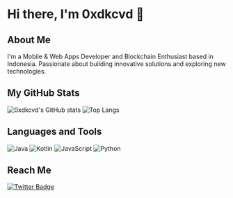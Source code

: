 # Hi there, I'm 0xdkcvd 👋

## About Me
I'm a Mobile & Web Apps Developer and Blockchain Enthusiast based in Indonesia. Passionate about building innovative solutions and exploring new technologies.


## My GitHub Stats
![0xdkcvd's GitHub stats](https://github-readme-stats.vercel.app/api?username=0xdkcvd&show_icons=true&theme=radical)
![Top Langs](https://github-readme-stats.vercel.app/api/top-langs/?username=0xdkcvd&layout=compact&theme=radical)

## Languages and Tools
![Java](https://img.shields.io/badge/-Java-000?&logo=Java)
![Kotlin](https://img.shields.io/badge/-Kotlin-000?&logo=Kotlin)
![JavaScript](https://img.shields.io/badge/-JavaScript-000?&logo=JavaScript)
![Python](https://img.shields.io/badge/-Python-000?&logo=Python)

## Reach Me
[![Twitter Badge](https://img.shields.io/badge/-Twitter-1DA1F2?style=flat-square&logo=Twitter&logoColor=white&link=https://twitter.com/cumaseribuan)](https://twitter.com/cumaseribuan)

<!--
**0xdkcvd/0xdkcvd** is a ✨ _special_ ✨ repository because its `README.md` (this file) appears on your GitHub profile.

Here are some ideas to get you started:

- 🔭 I’m currently working on ...
- 🌱 I’m currently learning ...
- 👯 I’m looking to collaborate on ...
- 🤔 I’m looking for help with ...
- 💬 Ask me about ...
- 📫 How to reach me: ...
- 😄 Pronouns: ...
- ⚡ Fun fact: ...
-->
